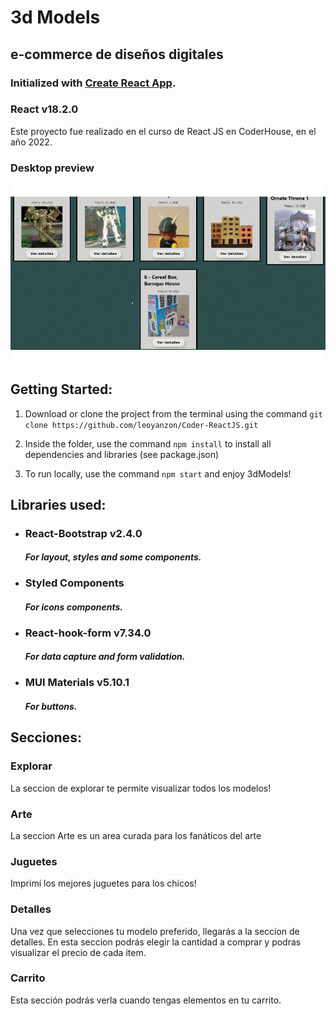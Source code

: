 # **3d Models**
## e-commerce de diseños digitales


### Initialized with [Create React App](https://github.com/facebook/create-react-app).
### React v18.2.0


Este proyecto fue realizado en el curso de React JS en CoderHouse, en el año 2022.

### **Desktop preview**
![gif](https://github.com/leoyanzon/Coder-ReactJS/blob/main/src/Assets/introReadme.gif)

## **Getting Started:**

1. Download or clone the project from the terminal using the command `git clone https://github.com/leoyanzon/Coder-ReactJS.git`

2. Inside the folder, use the command `npm install` to install all dependencies and libraries (see package.json)

3. To run locally, use the command `npm start` and enjoy 3dModels!

## Libraries used:

- ### React-Bootstrap v2.4.0
  #### _For layout, styles and some components._
- ### Styled Components
  #### _For icons components._
- ### React-hook-form v7.34.0
  #### _For data capture and form validation._
- ### MUI Materials v5.10.1
  #### _For buttons._

## Secciones: 

### Explorar

La seccion de explorar te permite visualizar todos los modelos!

### Arte

La seccion Arte es un area curada para los fanáticos del arte

### Juguetes

Imprimí los mejores juguetes para los chicos!

### Detalles

Una vez que selecciones tu modelo preferido, llegarás a la seccion de detalles. 
En esta seccion podrás elegir la cantidad a comprar y podras visualizar el precio de cada item.

### Carrito

Esta sección podrás verla cuando tengas elementos en tu carrito.